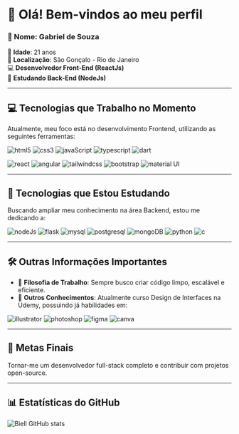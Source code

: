 # 👋 Olá! Bem-vindos ao meu perfil

### 👤 Nome: Gabriel de Souza  
📅 **Idade**: 21 anos  
📍 **Localização**: São Gonçalo - Rio de Janeiro  
💻 **Desenvolvedor Front-End (ReactJs)**  
🔄 **Estudando Back-End (NodeJs)**

---

## 💻 Tecnologias que Trabalho no Momento

Atualmente, meu foco está no desenvolvimento Frontend, utilizando as seguintes ferramentas:

<p> 
  <img alt="html5" src="https://img.shields.io/badge/HTML5-E34F26?style=for-the-badge&logo=html5&logoColor=white"/> 
  <img alt="css3" src="https://img.shields.io/badge/CSS3-1572B6?style=for-the-badge&logo=css3&logoColor=white"/> 
  <img alt="javaScript" src="https://img.shields.io/badge/JavaScript-323330?style=for-the-badge&logo=javascript&logoColor=F7DF1E"/> 
  <img alt="typescript" src="https://img.shields.io/badge/TypeScript-007ACC?style=for-the-badge&logo=typescript&logoColor=white"/> 
  <img alt="dart" src="https://img.shields.io/badge/Dart-0175C2?style=for-the-badge&logo=dart&logoColor=white"/> 
</p>
    
<p> 
  <img alt="react" src="https://img.shields.io/badge/React-20232A?style=for-the-badge&logo=react&logoColor=61DAFB"/> 
  <img alt="angular" src="https://img.shields.io/badge/Angular-DD0031?style=for-the-badge&logo=angular&logoColor=white"/> 
  <img alt="tailwindcss" src="https://img.shields.io/badge/Tailwind_CSS-38B2AC?style=for-the-badge&logo=tailwind-css&logoColor=white"/> 
  <img alt="bootstrap" src="https://img.shields.io/badge/Bootstrap-563D7C?style=for-the-badge&logo=bootstrap&logoColor=white"/> 
  <img alt="material UI" src="https://img.shields.io/badge/Material--UI-0081CB?style=for-the-badge&logo=material-ui&logoColor=white"/> 
</p>

---

## 🚀 Tecnologias que Estou Estudando

Buscando ampliar meu conhecimento na área Backend, estou me dedicando a:

<p> 
  <img alt="nodeJs" src="https://img.shields.io/badge/Node.js-43853D?style=for-the-badge&logo=node.js&logoColor=white"/> 
  <img alt="flask" src="https://img.shields.io/badge/Flask-000000?style=for-the-badge&logo=flask&logoColor=white"/> 
  <img alt="mysql" src="https://img.shields.io/badge/MySQL-00000F?style=for-the-badge&logo=mysql&logoColor=white"/> 
  <img alt="postgresql" src="https://img.shields.io/badge/PostgreSQL-316192?style=for-the-badge&logo=postgresql&logoColor=white"/> 
  <img alt="mongoDB" src="https://img.shields.io/badge/MongoDB-4EA94B?style=for-the-badge&logo=mongodb&logoColor=white"/> 
  <img alt="python" src="https://img.shields.io/badge/Python-14354C?style=for-the-badge&logo=python&logoColor=white"/> 
  <img alt="c" src="https://img.shields.io/badge/C-00599C?style=for-the-badge&logo=c&logoColor=white"/> 
</p>

---

## 🛠️ Outras Informações Importantes

- 🌟 **Filosofia de Trabalho**: Sempre busco criar código limpo, escalável e eficiente.
- 📖 **Outros Conhecimentos**: Atualmente curso Design de Interfaces na Udemy, possuindo já habilidades em:

<p> 
  <img alt="illustrator" src="https://aleen42.github.io/badges/src/illustrator.svg"/> 
  <img alt="photoshop" src="https://aleen42.github.io/badges/src/photoshop.svg"/>  
  <img alt="figma" src="https://img.shields.io/badge/Figma-F24E1E?style=for-the-badge&logo=figma&logoColor=white"/>
  <img alt="canva" src="https://img.shields.io/badge/Canva-%2300C4CC.svg?&style=for-the-badge&logo=Canva&logoColor=white"/>
</p>

---

## 🎯 Metas Finais

Tornar-me um desenvolvedor full-stack completo e contribuir com projetos open-source.

---

## 📊 Estatísticas do GitHub

![Biell GitHub stats](https://github-readme-stats.vercel.app/api?username=BiellSouza&show_icons=true&theme=dracula)

